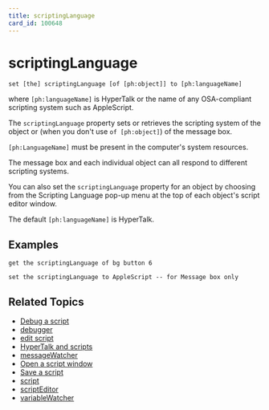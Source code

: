 ```yaml
---
title: scriptingLanguage
card_id: 100648
---
```


# scriptingLanguage

`set [the] scriptingLanguage [of [ph:object]] to [ph:languageName]`

where `[ph:languageName]` is HyperTalk or the name of any OSA-compliant scripting system such as AppleScript.

The `scriptingLanguage` property sets or retrieves the scripting system of the object or (when you don't use `of [ph:object]`) of the message box.

`[ph:LanguageName]` must be present in the computer's system resources.

The message box and each individual object can all respond to different scripting systems.

You can also set the `scriptingLanguage` property for an object by choosing from the Scripting Language pop-up menu at the top of each object's script editor window.

The default `[ph:languageName]` is HyperTalk.

## Examples

```
get the scriptingLanguage of bg button 6

set the scriptingLanguage to AppleScript -- for Message box only
```

## Related Topics

* [Debug a script](/HyperTalkReference/editingscripts/Debug-a-script)
* [debugger](/HyperTalkReference/properties/debugger)
* [edit script](/HyperTalkReference/commands/edit-script)
* [HyperTalk and scripts](/HyperTalkReference/hypertalkbasics/HyperTalk-and-scripts)
* [messageWatcher](/HyperTalkReference/properties/messageWatcher)
* [Open a script window](/HyperTalkReference/editingscripts/Open-a-script-window)
* [Save a script](/HyperTalkReference/editingscripts/Save-a-script)
* [script](/HyperTalkReference/properties/script)
* [scriptEditor](/HyperTalkReference/properties/scriptEditor)
* [variableWatcher](/HyperTalkReference/properties/variableWatcher)
